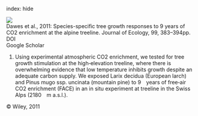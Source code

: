 index: hide

<div class="Citation">
    <div class="Citation-thumb CitationThumb-linked"  data-href="https://doi.org/10.1111/j.1365-2745.2010.01764.x">
      <img src="https://static.claimspace.cloud/climate-study-static/refs/thumbs/6/Dawes_et_al_2011-thumb.png" />
    </div>

  <div class="Citation-body">
    <div class="Citation-text">Dawes et al., 2011: Species-specific tree growth responses to 9 years of CO2 enrichment at the alpine treeline. <span class="Article-journal">Journal of Ecology, </span><span class="Article-volume">99, </span>383–394pp.</div>
    <div class="Citation-links">
      <div class="CitationLink" data-href="https://doi.org/10.1111/j.1365-2745.2010.01764.x">
        <div class="CitationLink-icon CitationLink-Doi"></div>
        <div class="CitationLink-text">DOI</div>
      </div>
      <div class="CitationLink" data-href="https://scholar.google.com/scholar?q=10.1111/j.1365-2745.2010.01764.x">
        <div class="CitationLink-icon CitationLink-Scholar"></div>
        <div class="CitationLink-text">Google Scholar</div>
      </div>
    </div>
  </div>
</div>

1. Using experimental atmospheric CO2 enrichment, we tested for tree growth stimulation at the high‐elevation treeline, where there is overwhelming evidence that low temperature inhibits growth despite an adequate carbon supply. We exposed Larix decidua (European larch) and Pinus mugo ssp. uncinata (mountain pine) to 9 years of free‐air CO2 enrichment (FACE) in an in situ experiment at treeline in the Swiss Alps (2180 m a.s.l.).

<div class="Citation-copy">
&copy; Wiley, 2011
</div>